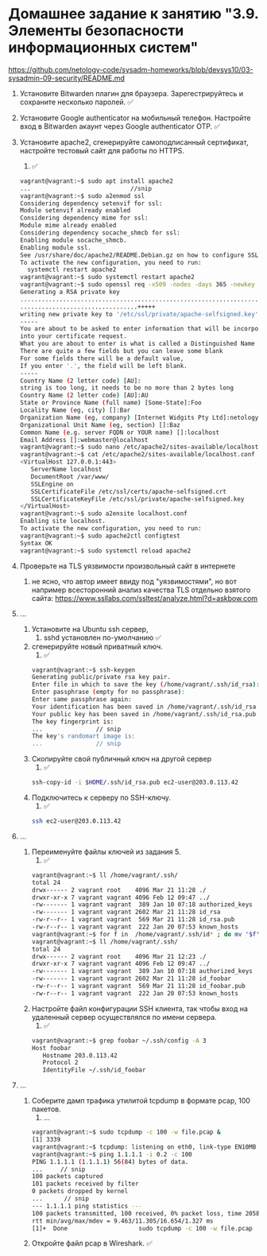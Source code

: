 # Домашнее задание к занятию "3.9. Элементы безопасности информационных систем"
https://github.com/netology-code/sysadm-homeworks/blob/devsys10/03-sysadmin-09-security/README.md

1. Установите Bitwarden плагин для браузера. Зарегестрируйтесь и сохраните несколько паролей. ✅ 
2. Установите Google authenticator на мобильный телефон. Настройте вход в Bitwarden акаунт через Google authenticator OTP.  ✅ 
3. Установите apache2, сгенерируйте самоподписанный сертификат, настройте тестовый сайт для работы по HTTPS.
   1. ✅ 
   ```bash
   vagrant@vagrant:~$ sudo apt install apache2
   ...                            //snip
   vagrant@vagrant:~$ sudo a2enmod ssl
   Considering dependency setenvif for ssl:
   Module setenvif already enabled
   Considering dependency mime for ssl:
   Module mime already enabled
   Considering dependency socache_shmcb for ssl:
   Enabling module socache_shmcb.
   Enabling module ssl.
   See /usr/share/doc/apache2/README.Debian.gz on how to configure SSL and create self-signed certificates.
   To activate the new configuration, you need to run:
     systemctl restart apache2
   vagrant@vagrant:~$ sudo systemctl restart apache2
   vagrant@vagrant:~$ sudo openssl req -x509 -nodes -days 365 -newkey rsa:2048 -keyout /etc/ssl/private/apache-selfsigned.key -out /etc/ssl/certs/apache-selfsigned.crt
   Generating a RSA private key
   .............................................................................................................................+++++
   .................................+++++
   writing new private key to '/etc/ssl/private/apache-selfsigned.key'
   -----
   You are about to be asked to enter information that will be incorporated
   into your certificate request.
   What you are about to enter is what is called a Distinguished Name or a DN.
   There are quite a few fields but you can leave some blank
   For some fields there will be a default value,
   If you enter '.', the field will be left blank.
   -----
   Country Name (2 letter code) [AU]:
   string is too long, it needs to be no more than 2 bytes long
   Country Name (2 letter code) [AU]:AU
   State or Province Name (full name) [Some-State]:Foo
   Locality Name (eg, city) []:Bar
   Organization Name (eg, company) [Internet Widgits Pty Ltd]:netologyhomework
   Organizational Unit Name (eg, section) []:Baz
   Common Name (e.g. server FQDN or YOUR name) []:localhost
   Email Address []:webmaster@localhost
   vagrant@vagrant:~$ sudo nano /etc/apache2/sites-available/localhost.conf
   vagrant@vagrant:~$ cat /etc/apache2/sites-available/localhost.conf
   <VirtualHost 127.0.0.1:443>
      ServerName localhost
      DocumentRoot /var/www/
      SSLEngine on
      SSLCertificateFile /etc/ssl/certs/apache-selfsigned.crt
      SSLCertificateKeyFile /etc/ssl/private/apache-selfsigned.key
   </VirtualHost>
   vagrant@vagrant:~$ sudo a2ensite localhost.conf
   Enabling site localhost.
   To activate the new configuration, you need to run:
   vagrant@vagrant:~$ sudo apache2ctl configtest
   Syntax OK
   vagrant@vagrant:~$ sudo systemctl reload apache2
   ```
4. Проверьте на TLS уязвимости произвольный сайт в интернете
   1. не ясно, что автор имеет ввиду под "уязвимостями", но вот например всесторонний анализ качества TLS отдельно взятого сайта: https://www.ssllabs.com/ssltest/analyze.html?d=askbow.com
5. ...
   1. Установите на Ubuntu ssh сервер, 
      1. sshd установлен по-умолчанию  ✅ 
   2. сгенерируйте новый приватный ключ. 
      1. ✅ 
      ```bash
      vagrant@vagrant:~$ ssh-keygen
      Generating public/private rsa key pair.
      Enter file in which to save the key (/home/vagrant/.ssh/id_rsa):
      Enter passphrase (empty for no passphrase):
      Enter same passphrase again:
      Your identification has been saved in /home/vagrant/.ssh/id_rsa
      Your public key has been saved in /home/vagrant/.ssh/id_rsa.pub
      The key fingerprint is:
      ...               // snip
      The key's randomart image is:
      ...               // snip
      ```
   3. Скопируйте свой публичный ключ на другой сервер
      1. ✅ 
      ```bash
      ssh-copy-id -i $HOME/.ssh/id_rsa.pub ec2-user@203.0.113.42
      ```
   5. Подключитесь к серверу по SSH-ключу.
      1. ✅ 
      ```bash
      ssh ec2-user@203.0.113.42
      ```
6. ...
   1. Переименуйте файлы ключей из задания 5.
      1. ✅ 
      ```bash
      vagrant@vagrant:~$ ll /home/vagrant/.ssh/
      total 24
      drwx------ 2 vagrant root    4096 Mar 21 11:28 ./
      drwxr-xr-x 7 vagrant vagrant 4096 Feb 12 09:47 ../
      -rw------- 1 vagrant vagrant  389 Jan 10 07:18 authorized_keys
      -rw------- 1 vagrant vagrant 2602 Mar 21 11:28 id_rsa
      -rw-r--r-- 1 vagrant vagrant  569 Mar 21 11:28 id_rsa.pub
      -rw-r--r-- 1 vagrant vagrant  222 Jan 20 07:53 known_hosts
      vagrant@vagrant:~$ for f in  /home/vagrant/.ssh/id* ; do mv "$f" "$(echo "$f" | sed s/rsa/foobar/)"; done
      vagrant@vagrant:~$ ll /home/vagrant/.ssh/
      total 24
      drwx------ 2 vagrant root    4096 Mar 21 12:23 ./
      drwxr-xr-x 7 vagrant vagrant 4096 Feb 12 09:47 ../
      -rw------- 1 vagrant vagrant  389 Jan 10 07:18 authorized_keys
      -rw------- 1 vagrant vagrant 2602 Mar 21 11:28 id_foobar
      -rw-r--r-- 1 vagrant vagrant  569 Mar 21 11:28 id_foobar.pub
      -rw-r--r-- 1 vagrant vagrant  222 Jan 20 07:53 known_hosts
      ```
   2. Настройте файл конфигурации SSH клиента, так чтобы вход на удаленный сервер осуществлялся по имени сервера.
      1. ✅ 
      ```bash
      vagrant@vagrant:~$ grep foobar ~/.ssh/config -A 3 
      Host foobar
         Hostname 203.0.113.42
         Protocol 2
         IdentityFile ~/.ssh/id_foobar
      ```

7. ...
   1. Соберите дамп трафика утилитой tcpdump в формате pcap, 100 пакетов. 
      1. ...
      ```bash
      vagrant@vagrant:~$ sudo tcpdump -c 100 -w file.pcap &
      [1] 3339
      vagrant@vagrant:~$ tcpdump: listening on eth0, link-type EN10MB (Ethernet), capture size 262144 bytes
      vagrant@vagrant:~$ ping 1.1.1.1 -i 0.2 -c 100
      PING 1.1.1.1 (1.1.1.1) 56(84) bytes of data.
      ...     // snip
      100 packets captured
      101 packets received by filter
      0 packets dropped by kernel
      ...      // snip
      --- 1.1.1.1 ping statistics ---
      100 packets transmitted, 100 received, 0% packet loss, time 20588ms
      rtt min/avg/max/mdev = 9.463/11.305/16.654/1.327 ms
      [1]+  Done                    sudo tcpdump -c 100 -w file.pcap
      ```
   2. Откройте файл pcap в Wireshark. ✅ 
